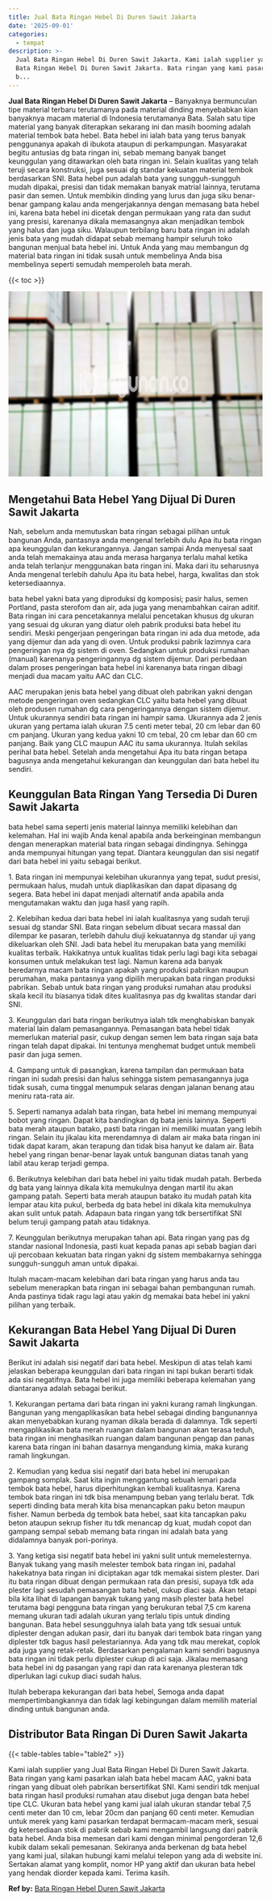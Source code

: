 ```yaml
---
title: Jual Bata Ringan Hebel Di Duren Sawit Jakarta
date: '2025-09-01'
categories:
  - tempat
description: >-
  Jual Bata Ringan Hebel Di Duren Sawit Jakarta. Kami ialah supplier yang Jual
  Bata Ringan Hebel Di Duren Sawit Jakarta. Bata ringan yang kami pasarkan ialah
  b...
---
```


**Jual Bata Ringan Hebel Di Duren Sawit Jakarta** – Banyaknya bermunculan tipe material terbaru terutamanya pada material dinding menyebabkan kian banyaknya macam material di Indonesia terutamanya Bata. Salah satu tipe material yang banyak diterapkan sekarang ini dan masih booming adalah material tembok bata hebel. Bata hebel ini ialah bata yang terus banyak penggunanya apakah di ibukota ataupun di perkampungan. Masyarakat begitu antusias dg bata ringan ini, sebab memang banyak banget keunggulan yang ditawarkan oleh bata ringan ini. Selain kualitas yang telah teruji secara konstruksi, juga sesuai dg standar kekuatan material tembok berdasarkan SNI. Bata hebel pun adalah bata yang sungguh-sungguh mudah dipakai, presisi dan tidak memakan banyak matrial lainnya, terutama pasir dan semen. Untuk membikin dinding yang lurus dan juga siku benar-benar gampang kalau anda mengerjakannya dengan memasang bata hebel ini, karena bata hebel ini dicetak dengan permukaan yang rata dan sudut yang presisi, karenanya dikala memasangnya akan menjadikan tembok yang halus dan juga siku. Walaupun terbilang baru bata ringan ini adalah jenis bata yang mudah didapat sebab memang hampir seluruh toko bangunan menjual bata hebel ini. Untuk Anda yang mau membangun dg material bata ringan ini tidak susah untuk membelinya Anda bisa membelinya seperti semudah memperoleh bata merah.

{{< toc >}}

![Jual Bata Ringan Hebel Di Duren Sawit Jakarta](/images/jual-hebel-murah-39.png)

## Mengetahui Bata Hebel Yang Dijual Di Duren Sawit Jakarta

Nah, sebelum anda memutuskan bata ringan sebagai pilihan untuk bangunan Anda, pantasnya anda mengenal terlebih dulu Apa itu bata ringan apa keunggulan dan kekurangannya. Jangan sampai Anda menyesal saat anda telah memakainya atau anda merasa harganya terlalu mahal ketika anda telah terlanjur menggunakan bata ringan ini. Maka dari itu seharusnya Anda mengenal terlebih dahulu Apa itu bata hebel, harga, kwalitas dan stok ketersediaannya.

bata hebel yakni bata yang diproduksi dg komposisi; pasir halus, semen Portland, pasta sterofom dan air, ada juga yang menambahkan cairan aditif. Bata ringan ini cara pencetakannya melalui pencetakan khusus dg ukuran yang sesuai dg ukuran yang diatur oleh pabrik produksi bata hebel itu sendiri. Meski pengerjaan pengeringan bata ringan ini ada dua metode, ada yang dijemur dan ada yang di oven. Untuk produksi pabrik lazimnya cara pengeringan nya dg sistem di oven. Sedangkan untuk produksi rumahan (manual) karenanya pengeringannya dg sistem dijemur. Dari perbedaan dalam proses pengeringan bata hebel ini karenanya bata ringan dibagi menjadi dua macam yaitu AAC dan CLC.

AAC merupakan jenis bata hebel yang dibuat oleh pabrikan yakni dengan metode pengeringan oven sedangkan CLC yaitu bata hebel yang dibuat oleh produsen rumahan dg cara pengeringannya dengan sistem dijemur. Untuk ukurannya sendiri bata ringan ini hampir sama. Ukurannya ada 2 jenis ukuran yang pertama ialah ukuran 7.5 centi meter tebal, 20 cm lebar dan 60 cm panjang. Ukuran yang kedua yakni 10 cm tebal, 20 cm lebar dan 60 cm panjang. Baik yang CLC maupun AAC itu sama ukurannya. Itulah sekilas perihal bata hebel. Setelah anda mengetahui Apa itu bata ringan betapa bagusnya anda mengetahui kekurangan dan keunggulan dari bata hebel itu sendiri.

## Keunggulan Bata Ringan Yang Tersedia Di Duren Sawit Jakarta

bata hebel sama seperti jenis material lainnya memiliki kelebihan dan kelemahan. Hal ini wajib Anda kenal apabila anda berkeinginan membangun dengan menerapkan material bata ringan sebagai dindingnya. Sehingga anda mempunyai hitungan yang tepat. Diantara keunggulan dan sisi negatif dari bata hebel ini yaitu sebagai berikut.

1\. Bata ringan ini mempunyai kelebihan ukurannya yang tepat, sudut presisi, permukaan halus, mudah untuk diaplikasikan dan dapat dipasang dg segera. Bata hebel ini dapat menjadi alternatif anda apabila anda mengutamakan waktu dan juga hasil yang rapih.

2\. Kelebihan kedua dari bata hebel ini ialah kualitasnya yang sudah teruji sesuai dg standar SNI. Bata ringan sebelum dibuat secara massal dan dilempar ke pasaran, terlebih dahulu diuji kekuatannya dg standar uji yang dikeluarkan oleh SNI. Jadi bata hebel itu merupakan bata yang memiliki kualitas terbaik. Hakikatnya untuk kualitas tidak perlu lagi bagi kita sebagai konsumen untuk melakukan test lagi. Namun karena ada banyak beredarnya macam bata ringan apakah yang produksi pabrikan maupun perumahan, maka pantasnya yang dipilih merupakan bata ringan produksi pabrikan. Sebab untuk bata ringan yang produksi rumahan atau produksi skala kecil itu biasanya tidak dites kualitasnya pas dg kwalitas standar dari SNI.

3\. Keunggulan dari bata ringan berikutnya ialah tdk menghabiskan banyak material lain dalam pemasangannya. Pemasangan bata hebel tidak memerlukan material pasir, cukup dengan semen lem bata ringan saja bata ringan telah dapat dipakai. Ini tentunya menghemat budget untuk membeli pasir dan juga semen.

4\. Gampang untuk di pasangkan, karena tampilan dan permukaan bata ringan ini sudah presisi dan halus sehingga sistem pemasangannya juga tidak susah, cuma tinggal menumpuk selaras dengan jalanan benang atau meniru rata-rata air.

5\. Seperti namanya adalah bata ringan, bata hebel ini memang mempunyai bobot yang ringan. Dapat kita bandingkan dg bata jenis lainnya. Seperti bata merah ataupun batako, pasti bata ringan ini memiliki muatan yang lebih ringan. Selain itu jikalau kita merendamnya di dalam air maka bata ringan ini tidak dapat karam, akan terapung dan tidak bisa hanyut ke dalam air. Bata hebel yang ringan benar-benar layak untuk bangunan diatas tanah yang labil atau kerap terjadi gempa.

6\. Berikutnya kelebihan dari bata hebel ini yaitu tidak mudah patah. Berbeda dg bata yang lainnya dikala kita memukulnya dengan martil itu akan gampang patah. Seperti bata merah ataupun batako itu mudah patah kita lempar atau kita pukul, berbeda dg bata hebel ini dikala kita memukulnya akan sulit untuk patah. Adapaun bata ringan yang tdk bersertifikat SNI belum teruji gampang patah atau tidaknya.

7\. Keunggulan berikutnya merupakan tahan api. Bata ringan yang pas dg standar nasional Indonesia, pasti kuat kepada panas api sebab bagian dari uji percobaan kekuatan bata ringan yakni dg sistem membakarnya sehingga sungguh-sungguh aman untuk dipakai.

Itulah macam-macam kelebihan dari bata ringan yang harus anda tau sebelum menerapkan bata ringan ini sebagai bahan pembangunan rumah. Anda pastinya tidak ragu lagi atau yakin dg memakai bata hebel ini yakni pilihan yang terbaik.

## Kekurangan Bata Hebel Yang Dijual Di Duren Sawit Jakarta

Berikut ini adalah sisi negatif dari bata hebel. Meskipun di atas telah kami jelaskan beberapa keunggulan dari bata ringan ini tapi bukan berarti tidak ada sisi negatifnya. Bata hebel ini juga memiliki beberapa kelemahan yang diantaranya adalah sebagai berikut.

1\. Kekurangan pertama dari bata ringan ini yakni kurang ramah lingkungan. Bangunan yang mengaplikasikan bata hebel sebagai dinding bangunannya akan menyebabkan kurang nyaman dikala berada di dalamnya. Tdk seperti mengaplikasikan bata merah ruangan dalam bangunan akan terasa teduh, bata ringan ini menghasilkan ruangan dalam bangunan pengap dan panas karena bata ringan ini bahan dasarnya mengandung kimia, maka kurang ramah lingkungan.

2\. Kemudian yang kedua sisi negatif dari bata hebel ini merupakan gampang somplak. Saat kita ingin menggantung sebuah lemari pada tembok bata hebel, harus diperhitungkan kembali kualitasnya. Karena tembok bata ringan ini tdk bisa menampung beban yang terlalu berat. Tdk seperti dinding bata merah kita bisa menancapkan paku beton maupun fisher. Namun berbeda dg tembok bata hebel, saat kita tancapkan paku beton ataupun sekrup fisher itu tdk menancap dg kuat, mudah copot dan gampang sempal sebab memang bata ringan ini adalah bata yang didalamnya banyak pori-porinya.

3\. Yang ketiga sisi negatif bata hebel ini yakni sulit untuk memelesternya. Banyak tukang yang masih melester tembok bata ringan ini, padahal hakekatnya bata ringan ini diciptakan agar tdk memakai sistem plester. Dari itu bata ringan dibuat dengan permukaan rata dan presisi, supaya tdk ada plester lagi sesudah pemasangan bata hebel, cukup diaci saja. Akan tetapi bila kita lihat di lapangan banyak tukang yang masih plester bata hebel terutama bagi pengguna bata ringan yang berukuran tebal 7,5 cm karena memang ukuran tadi adalah ukuran yang terlalu tipis untuk dinding bangunan. Bata hebel sesungguhnya ialah bata yang tdk sesuai untuk diplester dengan adukan pasir, dari itu banyak dari tembok bata ringan yang diplester tdk bagus hasil pelestariannya. Ada yang tdk mau merekat, coplok ada juga yang retak-retak. Berdasarkan pengalaman kami sendiri bagusnya bata ringan ini tidak perlu diplester cukup di aci saja. Jikalau memasang bata hebel ini dg pasangan yang rapi dan rata karenanya plesteran tdk diperlukan lagi cukup diaci sudah halus.

Itulah beberapa kekurangan dari bata hebel, Semoga anda dapat mempertimbangkannya dan tidak lagi kebingungan dalam memilih material dinding untuk bangunan anda.

## Distributor Bata Ringan Di Duren Sawit Jakarta

{{< table-tables table="table2" >}}

Kami ialah supplier yang Jual Bata Ringan Hebel Di Duren Sawit Jakarta. Bata ringan yang kami pasarkan ialah bata hebel macam AAC, yakni bata ringan yang dibuat oleh pabrikan bersertifikat SNI. Kami sendiri tdk menjual bata ringan hasil produksi rumahan atau disebut juga dengan bata hebel tipe CLC. Ukuran bata hebel yang kami jual ialah ukuran standar tebal 7,5 centi meter dan 10 cm, lebar 20cm dan panjang 60 centi meter. Kemudian untuk merek yang kami pasarkan terdapat bermacam-macam merk, sesuai dg ketersediaan stok di pabrik sebab kami mengambil langsung dari pabrik bata hebel. Anda bisa memesan dari kami dengan minimal pengorderan 12,6 kubik dalam sekali pemesanan. Sekiranya anda berkenan dg bata hebel yang kami jual, silakan hubungi kami melalui telepon yang ada di website ini. Sertakan alamat yang komplit, nomor HP yang aktif dan ukuran bata hebel yang hendak diorder kepada kami. Terima kasih.

**Ref by:** [Bata Ringan Hebel Duren Sawit Jakarta](https://id.wikipedia.org/wiki/Bata)
